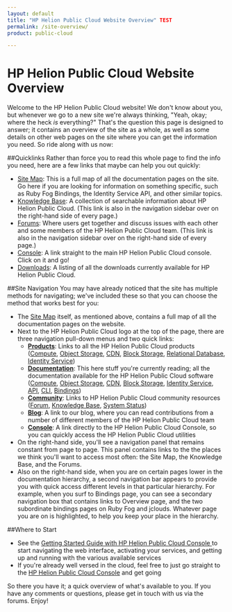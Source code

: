 ```yaml
---
layout: default
title: "HP Helion Public Cloud Website Overview" TEST
permalink: /site-overview/
product: public-cloud

---
```

# HP Helion Public Cloud Website Overview 

Welcome to the HP Helion Public Cloud website!  We don't know about you, but whenever we go to a new site we're always thinking, "Yeah, okay; where the heck *is* everything?"  That's the question this page is designed to answer; it contains an overview of the site as a whole, as well as some details on other web pages on the site where you can get the information you need.  So ride along with us now:

##Quicklinks
Rather than force you to read this whole page to find the info you need, here are a few links that maybe can help you out quickly:

* [Site Map](/sitemap): This is a full map of all the documentation pages on the site.  Go here if you are looking for information on something specific, such as Ruby Fog Bindings, the Identity Service API, and other similar topics.
* [Knowledge Base](https://community.hpcloud.com/knowledge-base): A collection of searchable information about HP Helion Public Cloud. (This link is also in the navigation sidebar over on the right-hand side of every page.)
* [Forums](https://community.hpcloud.com/): Where users get together and discuss issues with each other and some members of the HP Helion Public Cloud team. (This link is also in the navigation sidebar over on the right-hand side of every page.)
* [Console](https://horizon.hpcloud.com/): A link straight to the main HP Helion Public Cloud console.  Click on it and go!
* [Downloads](/downloads): A listing of all the downloads currently available for HP Helion Public Cloud.

<!--Add this back in at GA:
* [Release Notes](/release-notes): Overall release note information for the HP Helion Public Cloud software. -->

##Site Navigation
You may have already noticed that the site has multiple methods for navigating; we've included these so that you can choose the method that works best for you:

* The [Site Map](/sitemap) itself, as mentioned above, contains a full map of all the documentation pages on the website.
* Next to the HP Helion Public Cloud logo at the top of the page, there are three navigation pull-down menus and two quick links:
    - [**Products**](https://www.hpcloud.com/): Links to all the HP Helion Public Cloud products ([Compute](https://www.hpcloud.com/products/cloud-compute), [Object Storage](https://www.hpcloud.com/products/object-storage), [CDN](https://www.hpcloud.com/products/CDN), [Block Storage](https://www.hpcloud.com/products/block-storage), [Relational Database](https://www.hpcloud.com/products/RDB), [Identity Service](https://www.hpcloud.com/content/hp-cloud-identity-service))
    - [**Documentation**](https://docs.hpcloud.com/): This here stuff you're currently reading; all the documentation available for the HP Helion Public Cloud software ([Compute](/compute), [Object Storage](/object-storage), [CDN](/cdn), [Block Storage](/block-storage), [Identity Service](/identity), [API](/api), [CLI](/cli), [Bindings](/bindings))
    - [**Community**](https://community.hpcloud.com/):  Links to HP Helion Public Cloud community resources ([Forum](https://community.hpcloud.com/forum), [Knowledge Base](https://community.hpcloud.com/knowledge-base), [System Status](https://community.hpcloud.com/status))
    - [**Blog**](http://h30529.www3.hp.com/t5/HP-Scaling-the-Cloud-Blog/bg-p/cloudBlog):  A link to our blog, where you can read contributions from a number of different members of the HP Helion Public Cloud team
    - [**Console**](https://horizon.hpcloud.com/):  A link directly to the HP Helion Public Cloud Console, so you can quickly access the HP Helion Public Cloud utilities
* On the right-hand side, you'll see a navigation panel that remains constant from page to page.  This panel contains links to the the places we think you'll want to access most often:  the Site Map, the Knowledge Base, and the Forums.
* Also on the right-hand side, when you are on certain pages lower in the documentation hierarchy, a second navigation bar appears to provide you with quick access different levels in that particular hierarchy.  For example, when you surf to Bindings page, you can see a secondary navigation box that contains links to Overview page, and the two subordinate bindings pages on Ruby Fog and jclouds. Whatever page you are on is highlighted, to help you keep your place in the hierarchy.

##Where to Start

* See the [Getting Started Guide with HP Helion Public Cloud Console ](/hpcloudconsole) to start navigating the web interface, activating your services, and getting up and running with the various available services
* If you're already well versed in the cloud, feel free to just go straight to the [HP Helion Public Cloud Console](https://horizon.hpcloud.com/) and get going

So there you have it; a quick overview of what's available to you.  If you have any comments or questions, please get in touch with us via the forums.  Enjoy!
